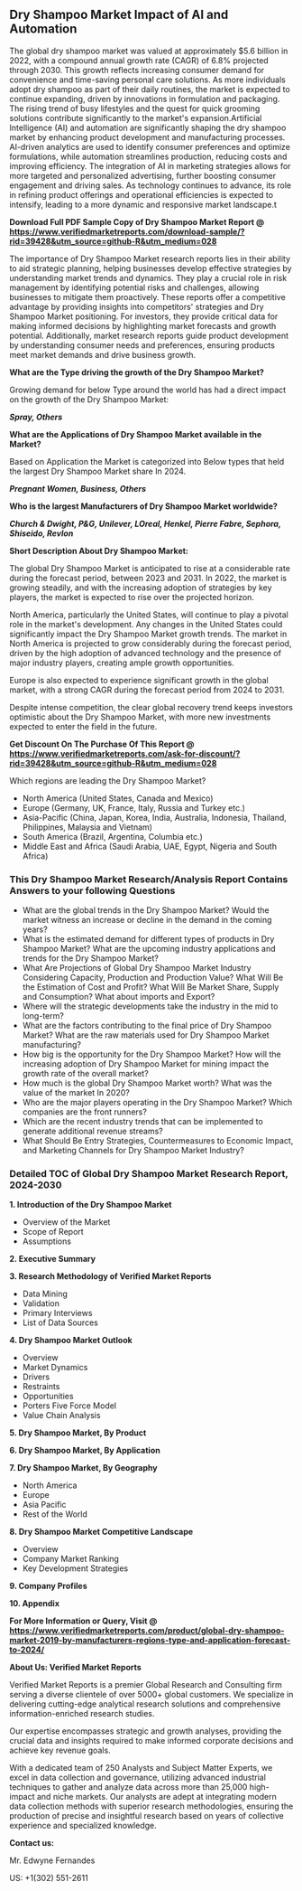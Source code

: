 <h2>Dry Shampoo Market Impact of AI and Automation</h2>The global dry shampoo market was valued at approximately $5.6 billion in 2022, with a compound annual growth rate (CAGR) of 6.8% projected through 2030. This growth reflects increasing consumer demand for convenience and time-saving personal care solutions. As more individuals adopt dry shampoo as part of their daily routines, the market is expected to continue expanding, driven by innovations in formulation and packaging. The rising trend of busy lifestyles and the quest for quick grooming solutions contribute significantly to the market's expansion.Artificial Intelligence (AI) and automation are significantly shaping the dry shampoo market by enhancing product development and manufacturing processes. AI-driven analytics are used to identify consumer preferences and optimize formulations, while automation streamlines production, reducing costs and improving efficiency. The integration of AI in marketing strategies allows for more targeted and personalized advertising, further boosting consumer engagement and driving sales. As technology continues to advance, its role in refining product offerings and operational efficiencies is expected to intensify, leading to a more dynamic and responsive market landscape.t</p><p id="" class=""><strong>Download Full PDF Sample Copy of Dry Shampoo Market Report @ <a href="https://www.verifiedmarketreports.com/download-sample/?rid=39428&utm_source=github-R&utm_medium=028" target="_blank">https://www.verifiedmarketreports.com/download-sample/?rid=39428&utm_source=github-R&utm_medium=028</a></strong></p><p>The importance of&nbsp;Dry Shampoo Market research reports lies in their ability to aid strategic planning, helping businesses develop effective strategies by understanding market trends and dynamics. They play a crucial role in risk management by identifying potential risks and challenges, allowing businesses to mitigate them proactively. These reports offer a competitive advantage by providing insights into competitors' strategies and Dry Shampoo Market positioning. For investors, they provide critical data for making informed decisions by highlighting market forecasts and growth potential. Additionally, market research reports guide product development by understanding consumer needs and preferences, ensuring products meet market demands and drive business growth.</p><p><strong>What are the&nbsp;Type driving the growth of the Dry Shampoo Market?</strong></p><p id="" class="">Growing demand for below Type around the world has had a direct impact on the growth of the Dry Shampoo Market:</p><em><strong>Spray, Others</strong></em></p><strong>What are the&nbsp;Applications&nbsp;of Dry Shampoo Market available in the Market?</strong></p><p id="" class="">Based on Application the Market is categorized into Below types that held the largest Dry Shampoo Market share In 2024.</p><em><strong>Pregnant Women, Business, Others</strong></em></p><strong>Who is the largest Manufacturers of Dry Shampoo Market worldwide?</strong></p><p><em><strong>Church & Dwight, P&G, Unilever, LOreal, Henkel, Pierre Fabre, Sephora, Shiseido, Revlon</strong></em></p><p id="" class=""><strong>Short Description About Dry Shampoo Market:</strong></p><p>The global Dry Shampoo Market is anticipated to rise at a considerable rate during the forecast period, between 2023 and 2031. In 2022, the market is growing steadily, and with the increasing adoption of strategies by key players, the market is expected to rise over the projected horizon.</p><p>North America, particularly the United States, will continue to play a pivotal role in the market's development. Any changes in the United States could significantly impact the Dry Shampoo Market growth trends. The market in North America is projected to grow considerably during the forecast period, driven by the high adoption of advanced technology and the presence of major industry players, creating ample growth opportunities.</p><p>Europe is also expected to experience significant growth in the global market, with a strong CAGR during the forecast period from 2024 to 2031.</p><p>Despite intense competition, the clear global recovery trend keeps investors optimistic about the Dry Shampoo Market, with more new investments expected to enter the field in the future.</p><p id="" class=""><strong>Get Discount On The Purchase Of This Report @ <a href="https://www.verifiedmarketreports.com/ask-for-discount/?rid=39428&utm_source=github-R&utm_medium=028" target="_blank">https://www.verifiedmarketreports.com/ask-for-discount/?rid=39428&utm_source=github-R&utm_medium=028</a></strong></p>Which regions are leading the Dry Shampoo Market?</p><ul><li>North America (United States, Canada and Mexico)</li><li>Europe (Germany, UK, France, Italy, Russia and Turkey etc.)</li><li>Asia-Pacific (China, Japan, Korea, India, Australia, Indonesia, Thailand, Philippines, Malaysia and Vietnam)</li><li>South America (Brazil, Argentina, Columbia etc.)</li><li>Middle East and Africa (Saudi Arabia, UAE, Egypt, Nigeria and South Africa)</li></ul><h3 id="" class="">This Dry Shampoo Market Research/Analysis Report Contains Answers to your following Questions</h3><ul><li>What are the global trends in the Dry Shampoo Market? Would the market witness an increase or decline in the demand in the coming years?</li><li>What is the estimated demand for different types of products in Dry Shampoo Market? What are the upcoming industry applications and trends for the Dry Shampoo Market?</li><li>What Are Projections of Global Dry Shampoo Market Industry Considering Capacity, Production and Production Value? What Will Be the Estimation of Cost and Profit? What Will Be Market Share, Supply and Consumption? What about imports and Export?</li><li>Where will the strategic developments take the industry in the mid to long-term?</li><li>What are the factors contributing to the final price of Dry Shampoo Market? What are the raw materials used for Dry Shampoo Market manufacturing?</li><li>How big is the opportunity for the Dry Shampoo Market? How will the increasing adoption of Dry Shampoo Market for mining impact the growth rate of the overall market?</li><li>How much is the global Dry Shampoo Market worth? What was the value of the market In 2020?</li><li>Who are the major players operating in the Dry Shampoo Market? Which companies are the front runners?</li><li>Which are the recent industry trends that can be implemented to generate additional revenue streams?</li><li>What Should Be Entry Strategies, Countermeasures to Economic Impact, and Marketing Channels for Dry Shampoo Market Industry?</li></ul><h3 id="" class="">Detailed TOC of Global Dry Shampoo Market Research Report, 2024-2030</h3><p id="" class=""><strong>1. Introduction of the Dry Shampoo Market</strong></p><ul><li>Overview of the Market</li><li>Scope of Report</li><li>Assumptions</li></ul><p id="" class=""><strong>2. Executive Summary</strong></p><p id="" class=""><strong>3. Research Methodology of Verified Market Reports</strong></p><ul><li>Data Mining</li><li>Validation</li><li>Primary Interviews</li><li>List of Data Sources</li></ul><p id="" class=""><strong>4. Dry Shampoo Market Outlook</strong></p><ul><li>Overview</li><li>Market Dynamics</li><li>Drivers</li><li>Restraints</li><li>Opportunities</li><li>Porters Five Force Model</li><li>Value Chain Analysis</li></ul><p id="" class=""><strong>5. Dry Shampoo Market, By Product</strong></p><p id="" class=""><strong>6. Dry Shampoo Market, By Application</strong></p><p id="" class=""><strong>7. Dry Shampoo Market, By Geography</strong></p><ul><li>North America</li><li>Europe</li><li>Asia Pacific</li><li>Rest of the World</li></ul><p id="" class=""><strong>8. Dry Shampoo Market Competitive Landscape</strong></p><ul><li>Overview</li><li>Company Market Ranking</li><li>Key Development Strategies</li></ul><p id="" class=""><strong>9. Company Profiles</strong></p><p id="" class=""><strong>10. Appendix</strong></p><p id="" class=""><strong>For More Information or Query, Visit @ <a href="https://www.verifiedmarketreports.com/product/global-dry-shampoo-market-2019-by-manufacturers-regions-type-and-application-forecast-to-2024/" target="_blank">https://www.verifiedmarketreports.com/product/global-dry-shampoo-market-2019-by-manufacturers-regions-type-and-application-forecast-to-2024/</a></strong></p><p id="" class=""><strong>About Us: Verified Market Reports</strong></p><p id="" class="">Verified Market Reports is a premier Global Research and Consulting firm serving a diverse clientele of over 5000+ global customers. We specialize in delivering cutting-edge analytical research solutions and comprehensive information-enriched research studies.</p><p id="" class="">Our expertise encompasses strategic and growth analyses, providing the crucial data and insights required to make informed corporate decisions and achieve key revenue goals.</p><p id="" class="">With a dedicated team of 250 Analysts and Subject Matter Experts, we excel in data collection and governance, utilizing advanced industrial techniques to gather and analyze data across more than 25,000 high-impact and niche markets. Our analysts are adept at integrating modern data collection methods with superior research methodologies, ensuring the production of precise and insightful research based on years of collective experience and specialized knowledge.</p><p id="" class=""><strong>Contact us:</strong></p><p id="" class="">Mr. Edwyne Fernandes</p><p id="" class="">US: +1(302) 551-2611</p>
